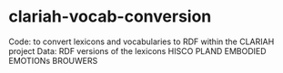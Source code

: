 # clariah-vocab-conversion
Code: to convert lexicons and vocabularies to RDF within the CLARIAH project 
Data: RDF versions of the lexicons
HISCO 
PLAND
EMBODIED EMOTIONs
BROUWERS


